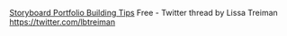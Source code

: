 
[Storyboard Portfolio Building Tips](https://twitter.com/lbtreiman/status/931330103878983681?s=20)
Free - Twitter thread by Lissa Treiman https://twitter.com/lbtreiman
